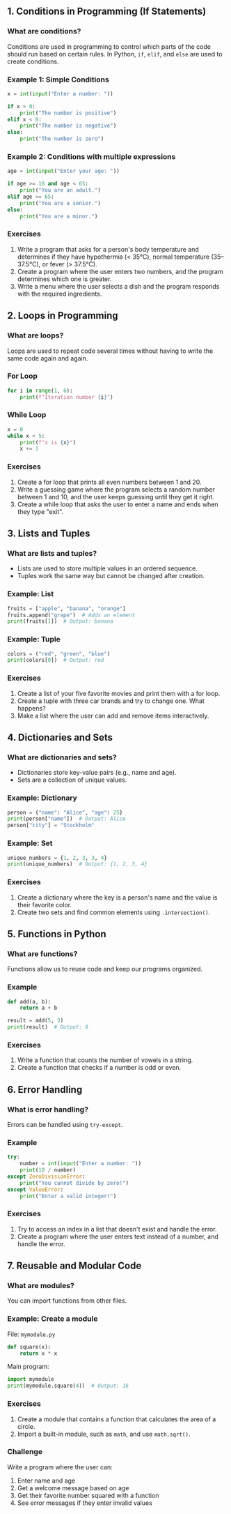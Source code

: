 ## **1. Conditions in Programming (If Statements)**  

### **What are conditions?**  
Conditions are used in programming to control which parts of the code should run based on certain rules. In Python, `if`, `elif`, and `else` are used to create conditions.

### **Example 1: Simple Conditions**
```python
x = int(input("Enter a number: "))

if x > 0:
    print("The number is positive")
elif x < 0:
    print("The number is negative")
else:
    print("The number is zero")
```

### **Example 2: Conditions with multiple expressions**
```python
age = int(input("Enter your age: "))

if age >= 18 and age < 65:
    print("You are an adult.")
elif age >= 65:
    print("You are a senior.")
else:
    print("You are a minor.")
```

### **Exercises**
1. Write a program that asks for a person's body temperature and determines if they have hypothermia (< 35°C), normal temperature (35–37.5°C), or fever (> 37.5°C).
2. Create a program where the user enters two numbers, and the program determines which one is greater.
3. Write a menu where the user selects a dish and the program responds with the required ingredients.

## **2. Loops in Programming**

### **What are loops?**  
Loops are used to repeat code several times without having to write the same code again and again.

### **For Loop**
```python
for i in range(1, 6):
    print(f"Iteration number {i}")
```

### **While Loop**
```python
x = 0
while x < 5:
    print(f"x is {x}")
    x += 1
```

### **Exercises**
1. Create a for loop that prints all even numbers between 1 and 20.
2. Write a guessing game where the program selects a random number between 1 and 10, and the user keeps guessing until they get it right.
3. Create a while loop that asks the user to enter a name and ends when they type "exit".

## **3. Lists and Tuples**  

### **What are lists and tuples?**  
- Lists are used to store multiple values in an ordered sequence.  
- Tuples work the same way but cannot be changed after creation.

### **Example: List**
```python
fruits = ["apple", "banana", "orange"]
fruits.append("grape")  # Adds an element
print(fruits[1])  # Output: banana
```

### **Example: Tuple**
```python
colors = ("red", "green", "blue")
print(colors[0])  # Output: red
```

### **Exercises**
1. Create a list of your five favorite movies and print them with a for loop.
2. Create a tuple with three car brands and try to change one. What happens?
3. Make a list where the user can add and remove items interactively.

## **4. Dictionaries and Sets**  

### **What are dictionaries and sets?**  
- Dictionaries store key-value pairs (e.g., name and age).
- Sets are a collection of unique values.

### **Example: Dictionary**
```python
person = {"name": "Alice", "age": 25}
print(person["name"])  # Output: Alice
person["city"] = "Stockholm"
```

### **Example: Set**
```python
unique_numbers = {1, 2, 3, 3, 4}
print(unique_numbers)  # Output: {1, 2, 3, 4}
```

### **Exercises**
1. Create a dictionary where the key is a person's name and the value is their favorite color.
2. Create two sets and find common elements using `.intersection()`.

## **5. Functions in Python**  

### **What are functions?**  
Functions allow us to reuse code and keep our programs organized.

### **Example**
```python
def add(a, b):
    return a + b

result = add(5, 3)
print(result)  # Output: 8
```

### **Exercises**
1. Write a function that counts the number of vowels in a string.
2. Create a function that checks if a number is odd or even.

## **6. Error Handling**  

### **What is error handling?**  
Errors can be handled using `try-except`.

### **Example**
```python
try:
    number = int(input("Enter a number: "))
    print(10 / number)
except ZeroDivisionError:
    print("You cannot divide by zero!")
except ValueError:
    print("Enter a valid integer!")
```

### **Exercises**
1. Try to access an index in a list that doesn't exist and handle the error.
2. Create a program where the user enters text instead of a number, and handle the error.

## **7. Reusable and Modular Code**  

### **What are modules?**  
You can import functions from other files.

### **Example: Create a module**  
File: `mymodule.py`
```python
def square(x):
    return x * x
```

Main program:
```python
import mymodule
print(mymodule.square(4))  # Output: 16
```

### **Exercises**
1. Create a module that contains a function that calculates the area of a circle.
2. Import a built-in module, such as `math`, and use `math.sqrt()`.

### **Challenge**  
Write a program where the user can:  
1. Enter name and age  
2. Get a welcome message based on age  
3. Get their favorite number squared with a function  
4. See error messages if they enter invalid values  

